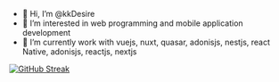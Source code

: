 - 👋 Hi, I’m @kkDesire
- 👀 I’m interested in web programming and mobile application development
- 🌱 I’m currently work with vuejs, nuxt, quasar, adonisjs, nestjs, react Native, adonisjs, reactjs, nextjs

[![GitHub Streak](https://streak-stats.demolab.com?user=kkDesire&mode=weekly&theme=github-dark)](https://git.io/streak-stats)

<!---
kkDesire/kkDesire is a ✨ special ✨ repository because its `README.md` (this file) appears on your GitHub profile.
You can click the Preview link to take a look at your changes.
--->
